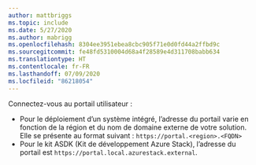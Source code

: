 ```yaml
---
author: mattbriggs
ms.topic: include
ms.date: 5/27/2020
ms.author: mabrigg
ms.openlocfilehash: 8304ee3951ebea8cbc905f71e0d0fd44a2ffbd9c
ms.sourcegitcommit: fe48fd5310004d68a4f28589e4d311708babb634
ms.translationtype: HT
ms.contentlocale: fr-FR
ms.lasthandoff: 07/09/2020
ms.locfileid: "86218054"
---
```

Connectez-vous au portail utilisateur : 

* Pour le déploiement d’un système intégré, l’adresse du portail varie en fonction de la région et du nom de domaine externe de votre solution. Elle se présente au format suivant : `https://portal.<region>.<FQDN>`
* Pour le kit ASDK (Kit de développement Azure Stack), l’adresse du portail est `https://portal.local.azurestack.external`.
